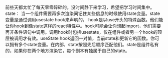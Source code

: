 前些天都太忙了每天零零碎碎的。没时间静下来学习，希望把学习时间集中。
state：
当一个组件需要再多次渲染间记住某些信息的时候使用state变量。state变量是通过调用usestate hook来声明的，
hook是以use开头的特殊函数。他们能让你hook到像state这样的react特性中。hook可能会让你想起import，他们需要再非条件语句中调用。调用hook时包括usestate，仅在组件或者另一个hook的顶层被调用才有效。useState hook返回一对值，当前state和更新它的函数。你可以拥有多个state变量。在内部，state按照先后顺序匹配他们。state是组件私有的，如果你在两个地方渲染它，每个副本有独属于自己的state。
